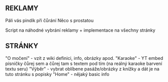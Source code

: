 ## REKLAMY
Páli vás pindík při čůrání
Něco s prostatou

Script na náhodné vybrání reklamy + implementace na všechny stránky

## STRÁNKY
"O močení" - vzít z wiki definici, info, obrázky apod.
"Karaoke" - YT embed písničky čůrej sem a čůrej tam s textem pod tím (na reálný karaoke barvení textu seru)
"Výběr" - vybrat oblíbene pasáže/obrázky z knížky a dát je na tuto stránku s popisky
"Home" - nějaký basic info